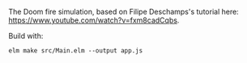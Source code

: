 The Doom fire simulation, based on Filipe Deschamps's tutorial here: https://www.youtube.com/watch?v=fxm8cadCqbs.

Build with:

    elm make src/Main.elm --output app.js
